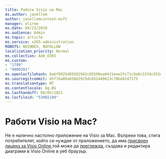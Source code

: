 ```yaml
---
title: Работи Visio на Mac
ms.author: janellem
author: janellemcintosh-msft
manager: eliree
ms.date: 04/21/2020
ms.audience: Admin
ms.topic: article
ms.service: o365-administration
ROBOTS: NOINDEX, NOFOLLOW
localization_priority: Normal
ms.collection: Adm_O365
ms.custom:
- "1799"
- "9000201"
ms.openlocfilehash: 8a6f8925d89582942c05596ea0431eee3fc71c9e8c15fdc555dbbeaa7790d976
ms.sourcegitcommit: b5f7da89a650d2915dc652449623c78be6247175
ms.translationtype: MT
ms.contentlocale: bg-BG
ms.lasthandoff: 08/05/2021
ms.locfileid: "53965198"
---
```

# <a name="does-visio-work-on-a-mac"></a>Работи Visio на Mac?

Не е налично настолно приложение на Visio за Mac. Въпреки това, стига потребителят, който се нуждае от приложението, да има [присвоен лиценз за Visio Online,](https://docs.microsoft.com/microsoft-365/admin/add-users/add-users)той може да [преглежда,](https://support.office.com/article/06f04845-91b8-4e8f-881f-a43c970735fc?wt.mc_id=OfficeAdm_ClientDIA_Alchemy1799) създава и редактира диаграми в Visio Online в уеб браузър.
  
  